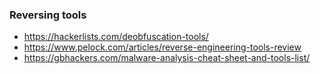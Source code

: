 ### Reversing tools
- https://hackerlists.com/deobfuscation-tools/
- https://www.pelock.com/articles/reverse-engineering-tools-review
- https://gbhackers.com/malware-analysis-cheat-sheet-and-tools-list/
